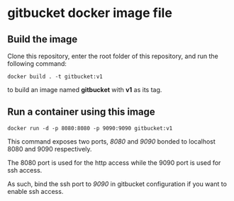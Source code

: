 # gitbucket docker image file

## Build the image
Clone this repository, enter the root folder of this repository, and run the following command:

```
docker build . -t gitbucket:v1
```

to build an image named **gitbucket** with **v1** as its tag.

## Run a container using this image

```
docker run -d -p 8080:8080 -p 9090:9090 gitbucket:v1
```

This command exposes two ports, *8080* and *9090* bonded to localhost 8080 and 9090 respectively.

The 8080 port is used for the http access while the 9090 port is used for ssh access.

As such, bind the ssh port to *9090* in gitbucket configuration if you want to enable ssh access.
